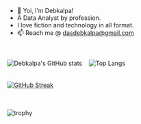 - 👋 Yoi, I’m Debkalpa!
- A Data Analyst by profession.
- I love fiction and technology in all format.
- 📫 Reach me @ dasdebkalpa@gmail.com

<br><br>
![Debkalpa's GitHub stats](https://github-readme-stats.vercel.app/api?username=Tricky135&hide=contribs&count_private=true&theme=tokyonight)  &nbsp;&nbsp; 
![Top Langs](https://github-readme-stats.vercel.app/api/top-langs/?username=Tricky135&layout=compact&count_private=true&theme=tokyonight)
<br>
<br><br>
[![GitHub Streak](https://streak-stats.demolab.com/?user=Tricky135&theme=dark)](https://git.io/streak-stats)

<br><br>
![trophy](https://github-profile-trophy.vercel.app/?username=Tricky135&theme=monokai&count_private=true)
